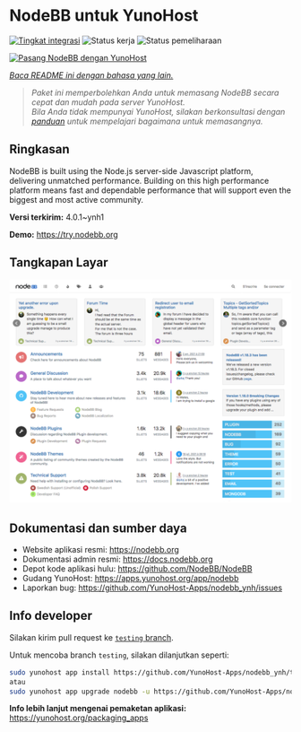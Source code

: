 <!--
N.B.: README ini dibuat secara otomatis oleh <https://github.com/YunoHost/apps/tree/master/tools/readme_generator>
Ini TIDAK boleh diedit dengan tangan.
-->

# NodeBB untuk YunoHost

[![Tingkat integrasi](https://apps.yunohost.org/badge/integration/nodebb)](https://ci-apps.yunohost.org/ci/apps/nodebb/)
![Status kerja](https://apps.yunohost.org/badge/state/nodebb)
![Status pemeliharaan](https://apps.yunohost.org/badge/maintained/nodebb)

[![Pasang NodeBB dengan YunoHost](https://install-app.yunohost.org/install-with-yunohost.svg)](https://install-app.yunohost.org/?app=nodebb)

*[Baca README ini dengan bahasa yang lain.](./ALL_README.md)*

> *Paket ini memperbolehkan Anda untuk memasang NodeBB secara cepat dan mudah pada server YunoHost.*  
> *Bila Anda tidak mempunyai YunoHost, silakan berkonsultasi dengan [panduan](https://yunohost.org/install) untuk mempelajari bagaimana untuk memasangnya.*

## Ringkasan

NodeBB is built using the Node.js server-side Javascript platform, delivering unmatched performance.
Building on this high performance platform means fast and dependable performance that will support even the biggest and most active community.

**Versi terkirim:** 4.0.1~ynh1

**Demo:** <https://try.nodebb.org>

## Tangkapan Layar

![Tangkapan Layar pada NodeBB](./doc/screenshots/screenshot.png)

## Dokumentasi dan sumber daya

- Website aplikasi resmi: <https://nodebb.org>
- Dokumentasi admin resmi: <https://docs.nodebb.org>
- Depot kode aplikasi hulu: <https://github.com/NodeBB/NodeBB>
- Gudang YunoHost: <https://apps.yunohost.org/app/nodebb>
- Laporkan bug: <https://github.com/YunoHost-Apps/nodebb_ynh/issues>

## Info developer

Silakan kirim pull request ke [`testing` branch](https://github.com/YunoHost-Apps/nodebb_ynh/tree/testing).

Untuk mencoba branch `testing`, silakan dilanjutkan seperti:

```bash
sudo yunohost app install https://github.com/YunoHost-Apps/nodebb_ynh/tree/testing --debug
atau
sudo yunohost app upgrade nodebb -u https://github.com/YunoHost-Apps/nodebb_ynh/tree/testing --debug
```

**Info lebih lanjut mengenai pemaketan aplikasi:** <https://yunohost.org/packaging_apps>
